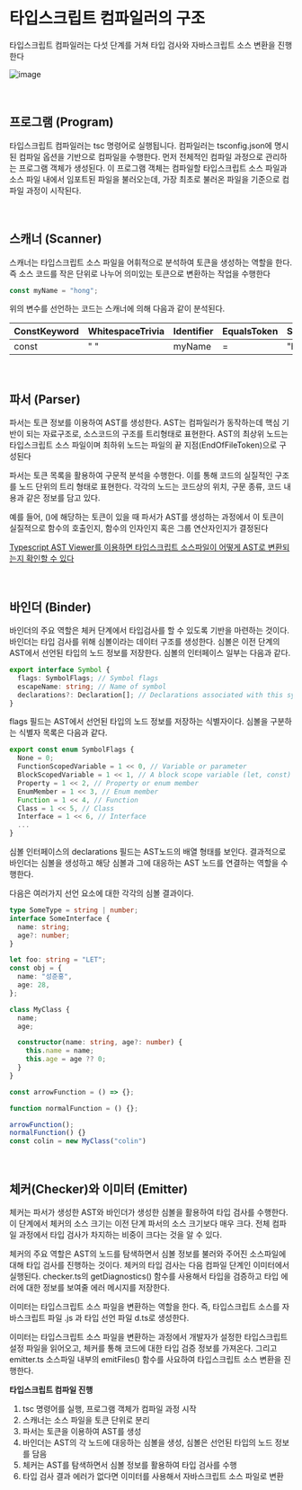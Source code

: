 # 타입스크립트 컴파일러의 구조

타입스크립트 컴파일러는 다섯 단계를 거쳐 타입 검사와 자바스크립트 소스 변환을 진행한다

![image](https://github.com/team-Palindrome/TypeScript-Study/assets/133403759/55ab50ed-a3e6-45e6-b165-fd307a7e41d0)

<br />

## 프로그램 (Program)

타입스크립트 컴파일러는 tsc 명령어로 실행됩니다. 컴파일러는 tsconfig.json에 명시된 컴파일 옵션을 기반으로 컴파일을 수행한다. 먼저 전체적인 컴파일 과정으로 관리하는 프로그램 객체가 생성된다. 이 프로그램 객체는 컴파일할 타입스크립트 소스 파일과 소스 파일 내에서 임포트된 파일을 불러오는데, 가장 최초로 불러온 파일을 기준으로 컴파일 과정이 시작된다.

<br />

## 스캐너 (Scanner)

스캐너는 타입스크립트 소스 파일을 어휘적으로 분석하여 토큰을 생성하는 역할을 한다. 즉 소스 코드를 작은 단위로 나누어 의미있는 토큰으로 변환하는 작업을 수행한다

```ts
const myName = "hong";
```

위의 변수를 선언하는 코드는 스캐너에 의해 다음과 같이 분석된다.

| ConstKeyword | WhitespaceTrivia | Identifier | EqualsToken | StringLiteral | SemicolonToken |
| ------------ | ---------------- | ---------- | ----------- | ------------- | -------------- |
| const        | " "              | myName     | =           | "hong"        | ;              |

<br />

## 파서 (Parser)

파서는 토큰 정보를 이용하여 AST를 생성한다. AST는 컴파일러가 동작하는데 핵심 기반이 되는 자료구조로, 소스코드의 구조를 트리형태로 표현한다. AST의 최상위 노드는 타입스크립트 소스 파일이며 최하위 노드는 파일의 끝 지점(EndOfFileToken)으로 구성된다

파서는 토큰 목록을 활용하여 구문적 분석을 수행한다. 이를 통해 코드의 실질적인 구조를 노드 단위의 트리 형태로 표현한다. 각각의 노드는 코드상의 위치, 구문 종류, 코드 내용과 같은 정보를 담고 있다.

예를 들어, ()에 해당하는 토큰이 있을 때 파서가 AST를 생성하는 과정에서 이 토큰이 실질적으로 함수의 호출인지, 함수의 인자인지 혹은 그룹 연산자인지가 결정된다

[Typescript AST Viewer를 이용하면 타입스크립트 소스파일이 어떻게 AST로 변환되는지 확인할 수 있다](https://ts-ast-viewer.com/#code/MYewdgzgLgBAtgTwHIEM4FMYF4YCIAW4A5rgNxA)

<br />

## 바인더 (Binder)

바인더의 주요 역할은 체커 단계에서 타입검사를 할 수 있도록 기반을 마련하는 것이다. 바인더는 타입 검사를 위해 심볼이라는 데이터 구조를 생성한다. 심볼은 이전 단계의 AST에서 선언된 타입의 노드 정보를 저장한다. 심볼의 인터페이스 일부는 다음과 같다.

```ts
export interface Symbol {
  flags: SymbolFlags; // Symbol flags
  escapeName: string; // Name of symbol
  declarations?: Declaration[]; // Declarations associated with this symbol
}
```

flags 필드는 AST에서 선언된 타입의 노드 정보를 저장하는 식별자이다. 심볼을 구분하는 식별자 목록은 다음과 같다.

```ts
export const enum SymbolFlags {
  None = 0;
  FunctionScopedVariable = 1 << 0, // Variable or parameter
  BlockScopedVariable = 1 << 1, // A block scope variable (let, const)
  Property = 1 << 2, // Property or enum member
  EnumMember = 1 << 3, // Enum member
  Function = 1 << 4, // Function
  Class = 1 << 5, // Class
  Interface = 1 << 6, // Interface
  ...
}
```

심볼 인터페이스의 declarations 필드는 AST노드의 배열 형태를 보인다. 결과적으로 바인더는 심볼을 생성하고 해당 심볼과 그에 대응하는 AST 노드를 연결하는 역할을 수행한다.

다음은 여러가지 선언 요소에 대한 각각의 심볼 결과이다.

```ts
type SomeType = string | number;
interface SomeInterface {
  name: string;
  age?: number;
}

let foo: string = "LET";
const obj = {
  name: "성준홍",
  age: 28,
};

class MyClass {
  name;
  age;

  constructor(name: string, age?: number) {
    this.name = name;
    this.age = age ?? 0;
  }
}

const arrowFunction = () => {};

function normalFunction = () {};

arrowFunction();
normalFunction() {}
const colin = new MyClass("colin")

```

<br />

## 체커(Checker)와 이미터 (Emitter)

체커는 파서가 생성한 AST와 바인더가 생성한 심볼을 활용하여 타입 검사를 수행한다. 이 단계에서 체커의 소스 크기는 이전 단계 파서의 소스 크기보다 매우 크다. 전체 컴파일 과정에서 타입 검사가 차지하는 비중이 크다는 것을 알 수 있다.

체커의 주요 역할은 AST의 노드를 탐색하면서 심볼 정보를 불러와 주어진 소스파일에 대해 타입 검사를 진행하는 것이다. 체커의 타입 검사는 다음 컴파일 단계인 이미터에서 실행된다. checker.ts의 getDiagnostics() 함수를 사용해서 타입을 검증하고 타입 에러에 대한 정보를 보여줄 에러 메시지를 저장한다.

이미터는 타입스크립트 소스 파일을 변환하는 역할을 한다. 즉, 타입스크립트 소스를 자바스크립트 파일 .js 과 타입 선언 파일 d.ts로 생성한다.

이미터는 타입스크립트 소스 파일을 변환하는 과정에서 개발자가 설정한 타입스크립트 설정 파일을 읽어오고, 체커를 통해 코드에 대한 타입 검증 정보를 가져온다. 그리고 emitter.ts 소스파일 내부의 emitFiles() 함수를 사요하여 타입스크립트 소스 변환을 진행한다.

**타입스크립트 컴파일 진행**

1. tsc 명령어를 실행, 프로그램 객체가 컴파일 과정 시작
2. 스캐너는 소스 파일을 토큰 단위로 분리
3. 파서는 토큰을 이용하여 AST를 생성
4. 바인더는 AST의 각 노드에 대응하는 심볼을 생성, 심볼은 선언된 타입의 노드 정보를 담음
5. 체커는 AST를 탐색하면서 심볼 정보를 활용하여 타입 검사를 수행
6. 타입 검사 결과 에러가 없다면 이미터를 사용해서 자바스크립트 소스 파일로 변환
